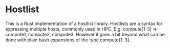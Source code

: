 Hostlist
========

This is a Rust implementation of a hostlist library. Hostlists are a
syntax for expressing multiple hosts, commonly used in
HPC. E.g. compute[1-3] => compute1, compute2, compute3. However it
goes a bit beyond what can be done with plain bash expansions of the
type compute{1..3}.
